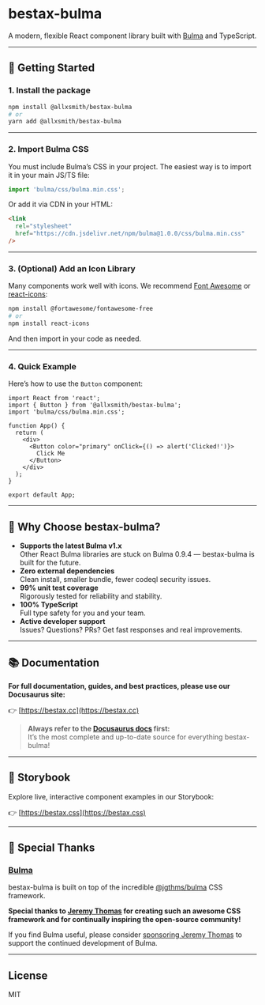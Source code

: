 # bestax-bulma

A modern, flexible React component library built with [Bulma](https://bulma.io/) and TypeScript.

---

## 🚀 Getting Started

### 1. Install the package

```bash
npm install @allxsmith/bestax-bulma
# or
yarn add @allxsmith/bestax-bulma
```

---

### 2. Import Bulma CSS

You must include Bulma’s CSS in your project. The easiest way is to import it in your main JS/TS file:

```js
import 'bulma/css/bulma.min.css';
```

Or add it via CDN in your HTML:

```html
<link
  rel="stylesheet"
  href="https://cdn.jsdelivr.net/npm/bulma@1.0.0/css/bulma.min.css"
/>
```

---

### 3. (Optional) Add an Icon Library

Many components work well with icons. We recommend [Font Awesome](https://fontawesome.com/) or [react-icons](https://react-icons.github.io/react-icons/):

```bash
npm install @fortawesome/fontawesome-free
# or
npm install react-icons
```

And then import in your code as needed.

---

### 4. Quick Example

Here’s how to use the `Button` component:

```tsx
import React from 'react';
import { Button } from '@allxsmith/bestax-bulma';
import 'bulma/css/bulma.min.css';

function App() {
  return (
    <div>
      <Button color="primary" onClick={() => alert('Clicked!')}>
        Click Me
      </Button>
    </div>
  );
}

export default App;
```

---

## 💎 Why Choose bestax-bulma?

- **Supports the latest Bulma v1.x**  
  Other React Bulma libraries are stuck on Bulma 0.9.4 — bestax-bulma is built for the future.
- **Zero external dependencies**  
  Clean install, smaller bundle, fewer codeql security issues.
- **99% unit test coverage**  
  Rigorously tested for reliability and stability.
- **100% TypeScript**  
  Full type safety for you and your team.
- **Active developer support**  
  Issues? Questions? PRs? Get fast responses and real improvements.

---

## 📚 Documentation

**For full documentation, guides, and best practices, please use our Docusaurus site:**

👉 [https://bestax.cc](https://bestax.cc)

> **Always refer to the [Docusaurus docs](https://bestax.cc) first:**  
> It’s the most complete and up-to-date source for everything bestax-bulma!

---

## 📖 Storybook

Explore live, interactive component examples in our Storybook:

👉 [https://bestax.css](https://bestax.css)

---

## 🙏 Special Thanks

### [Bulma](https://github.com/jgthms/bulma)

bestax-bulma is built on top of the incredible [@jgthms/bulma](https://github.com/jgthms/bulma) CSS framework.

**Special thanks to [Jeremy Thomas](https://github.com/jgthms) for creating such an awesome CSS framework and for continually inspiring the open-source community!**

If you find Bulma useful, please consider [sponsoring Jeremy Thomas](https://github.com/sponsors/jgthms) to support the continued development of Bulma.

---

## License

MIT
